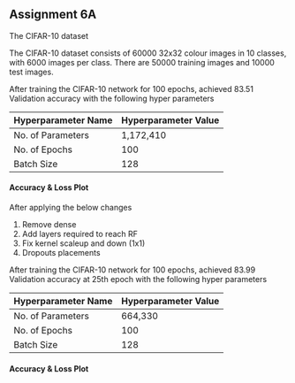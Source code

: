 ## Assignment 6A

The CIFAR-10 dataset

The CIFAR-10 dataset consists of 60000 32x32 colour images in 10 classes, with 6000 images per class. There are 50000 training images and 10000 test images. 

After training the CIFAR-10 network for 100 epochs, achieved 83.51 Validation accuracy with the following hyper parameters


|Hyperparameter Name| Hyperparameter Value|
|-------------------|---------------------|
|No. of Parameters| 1,172,410|
|No. of Epochs| 100 |
|Batch Size| 128|

#### Accuracy & Loss Plot


After applying the below changes
1. Remove dense
2. Add layers required to reach RF
3. Fix kernel scaleup and down (1x1)
4. Dropouts placements

After training the CIFAR-10 network for 100 epochs, achieved 83.99 Validation accuracy at 25th epoch with the following hyper parameters

|Hyperparameter Name| Hyperparameter Value|
|-------------------|---------------------|
|No. of Parameters| 664,330|
|No. of Epochs| 100 |
|Batch Size| 128|

#### Accuracy & Loss Plot

